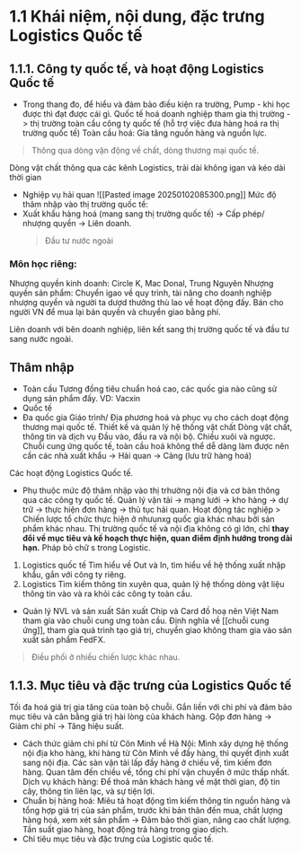 # 1.1 Khái niệm, nội dung, đặc trưng Logistics Quốc tế
## 1.1.1. Công ty quốc tế, và hoạt động Logistics Quốc tế
- Trong thang đo, để hiểu và đảm bảo điều kiện ra trường, Pump - khi học được thì đạt được cái gì.
Quốc tế hoá doanh nghiệp tham gia thị trường -> thị trường toàn cầu công ty quốc tế (hỗ trợ việc đưa hàng hoá ra thị trường quốc tế)
Toàn cầu hoá: Gia tăng nguồn hàng và nguồn lực.
> Thông qua dòng vận động về chất, dòng thương mại quốc tế.

Dòng vật chất thông qua các kênh Logistics, trải dài không igan và kéo dài thời gian
- Nghiệp vụ hải quan
![[Pasted image 20250102085300.png]]
Mức độ thâm nhập vào thị trường quốc tế:
- Xuất khẩu hàng hoá (mang sang thị trường quốc tế) -> Cấp phép/ nhượng quyền -> Liên doanh.
  > Đầu tư nước ngoài
### Môn học riêng:
Nhượng quyền kinh doanh: Circle K, Mac Donal, Trung Nguyên
Nhượng quyền sản phẩm: Chuyển igao về quy trình, tài năng cho doanh nghiệp nhượng  quyền và người ta dượd thưởng thù lao về hoạt động đấy. 
	Bán cho người VN để mua lại bản quyền và chuyển giao bằng phí.

Liên doanh với bên doanh nghiệp, liên kết sang thị trường quốc tế và đầu tư sang nước ngoài. 

## Thâm nhập
- Toàn cầu
 Tương đồng tiêu chuẩn hoá cao, các quốc gia nào cũng sử dụng sản phẩm đấy. VD: Vacxin
- Quốc tế
- Đa quốc gia
Giáo trình/ Địa phương hoá và phục vụ cho cách doạt động thương mại quốc tế. 
	Thiết kế và quản lý hệ thống vật chất
	Dòng vật chất, thông tin và dịch vụ
	Đầu vào, đầu ra và nội bộ.
	Chiều xuôi và ngược.
Chuỗi cung ứng quốc tế, toàn cầu hoá không thể dễ dàng làm được nên cần các nhà xuất khẩu -> Hải quan -> Cảng (lưu trữ hàng hoá)

Các hoạt động Logistics Quốc tế.
- Phụ thuộc mức độ thâm nhập vào thị trhường nội địa và cơ bản thông qua các công ty quốc tế. Quản lý vận tải -> mạng lưới -> kho hàng -> dự trữ -> thực hiện đơn hàng -> thủ tục hải quan.
Hoạt động tác nghiệp > Chiến lược tổ chức thực hiện ở nhưunxg quốc gia khác nhau bởi sản phẩm khác nhau.
	Thị trường quốc tế và nội địa không có gì lớn, chỉ **thay đổi về mục tiêu và kế hoạch thực hiện, quan điểm định hướng trong dài hạn.**
Pháp bỏ chữ s trong Logistic. 
1. Logistics quốc tế
Tìm hiểu về Out và In, tìm hiểu về hệ thống xuất nhập khẩu, gắn với công ty riêng.
2. Logistics 
Tìm kiếm thông tin xuyên qua, quản lý hệ thống dòng vật liệu thông tin vào và ra khỏi các công ty toàn cầu.
- Quản lý NVL và sản xuất 
  Sản xuất Chip và Card đồ hoạ nên Việt Nam tham gia vào chuỗi cung ưng toàn cầu. 
Định nghĩa về [[chuỗi cung ứng]], tham gia quá trình tạo giá trị, chuyển giao không tham gia vào sản xuất sản phẩm FedFX.
> Điều phối ở nhiều chiến lược khác nhau.
## 1.1.3. Mục tiêu và đặc trưng của Logistics Quốc tế
Tối đa hoá giá trị gia tăng của toàn bộ chuỗi. Gắn liền với chi phí và đảm bảo mục tiêu và cân bằng giá trị hài lòng của khách hàng. 
	Gộp đơn hàng -> Giảm chi phí -> Tăng hiệu suất.
- Cách thức giảm chi phí từ Côn Minh về Hà Nội:
Mình xây dựng hệ thống nội địa kho hàng, khi hàng từ Côn Minh về đầy hàng, thì quyết định xuất sang nội địa. Các sàn vận tải lấp đầy hàng ở chiều về, tìm kiếm đơn hàng. 
	Quan tâm đến chiều về, tổng chi phí vận chuyển ở mức thấp nhất. 
Dịch vụ khách hàng: Để thoả mãn khách hàng về mặt thời gian, độ tin cây, thông tin liên lạc, và sự tiện lợi.
- Chuẩn bị hàng hoá: 
 Miêu tả hoạt động tìm kiếm thông tin nguồn hàng và tổng hợp giá trị của sản phẩm, trước khi bản thân đến mua, chất lượng hàng hoá, xem xét sản phẩm -> Đảm bảo thời gian, nâng cao chất lượng.
Tần suất giao hàng, hoạt động trả hàng trong giao dịch.
- Chỉ tiêu mục tiêu và đặc trưng của Logistic quốc tế.
